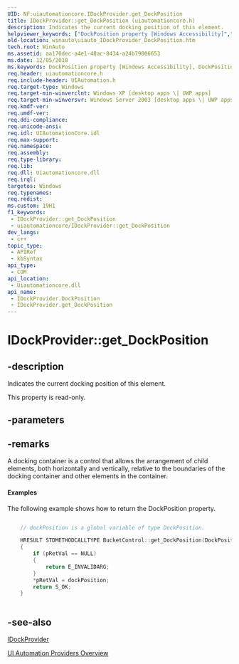 ```yaml
---
UID: NF:uiautomationcore.IDockProvider.get_DockPosition
title: IDockProvider::get_DockPosition (uiautomationcore.h)
description: Indicates the current docking position of this element.
helpviewer_keywords: ["DockPosition property [Windows Accessibility]","DockPosition property [Windows Accessibility]","IDockProvider interface","IDockProvider interface [Windows Accessibility]","DockPosition property","IDockProvider.DockPosition","IDockProvider.get_DockPosition","IDockProvider::DockPosition","IDockProvider::get_DockPosition","get_DockPosition","uiauto.uiauto_IDockProvider_DockPosition","uiauto_IDockProvider_DockPosition","uiautomationcore/IDockProvider::DockPosition","uiautomationcore/IDockProvider::get_DockPosition","winauto.uiauto_IDockProvider_DockPosition"]
old-location: winauto\uiauto_IDockProvider_DockPosition.htm
tech.root: WinAuto
ms.assetid: aa170dec-a4e1-48ac-8434-a24b79006653
ms.date: 12/05/2018
ms.keywords: DockPosition property [Windows Accessibility], DockPosition property [Windows Accessibility],IDockProvider interface, IDockProvider interface [Windows Accessibility],DockPosition property, IDockProvider.DockPosition, IDockProvider.get_DockPosition, IDockProvider::DockPosition, IDockProvider::get_DockPosition, get_DockPosition, uiauto.uiauto_IDockProvider_DockPosition, uiauto_IDockProvider_DockPosition, uiautomationcore/IDockProvider::DockPosition, uiautomationcore/IDockProvider::get_DockPosition, winauto.uiauto_IDockProvider_DockPosition
req.header: uiautomationcore.h
req.include-header: UIAutomation.h
req.target-type: Windows
req.target-min-winverclnt: Windows XP [desktop apps \| UWP apps]
req.target-min-winversvr: Windows Server 2003 [desktop apps \| UWP apps]
req.kmdf-ver: 
req.umdf-ver: 
req.ddi-compliance: 
req.unicode-ansi: 
req.idl: UIAutomationCore.idl
req.max-support: 
req.namespace: 
req.assembly: 
req.type-library: 
req.lib: 
req.dll: Uiautomationcore.dll
req.irql: 
targetos: Windows
req.typenames: 
req.redist: 
ms.custom: 19H1
f1_keywords:
 - IDockProvider::get_DockPosition
 - uiautomationcore/IDockProvider::get_DockPosition
dev_langs:
 - c++
topic_type:
 - APIRef
 - kbSyntax
api_type:
 - COM
api_location:
 - Uiautomationcore.dll
api_name:
 - IDockProvider.DockPosition
 - IDockProvider.get_DockPosition
---
```


# IDockProvider::get_DockPosition


## -description

Indicates the current docking position of this element.
				

This property is read-only.

## -parameters

## -remarks

A docking container is a control that allows the arrangement of child elements, both horizontally and vertically, relative to the boundaries of the docking container and other elements in the container.


#### Examples

The following example shows how to return the DockPosition property.
			


```cpp

    // dockPosition is a global variable of type DockPosition.

    HRESULT STDMETHODCALLTYPE BucketControl::get_DockPosition(DockPosition *pRetVal)
    {
        if (pRetVal == NULL)
        {
            return E_INVALIDARG;
        }
        *pRetVal = dockPosition;
        return S_OK;
    }
            
```

## -see-also

<a href="https://docs.microsoft.com/windows/desktop/api/uiautomationcore/nn-uiautomationcore-idockprovider">IDockProvider</a>



<a href="https://docs.microsoft.com/windows/desktop/WinAuto/uiauto-providersoverview">UI Automation Providers Overview</a>


